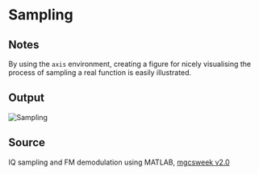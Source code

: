 # Sampling

## Notes

By using the `axis` environment, creating a figure for nicely visualising the process of sampling a real function is easily illustrated.

## Output

![Sampling](https://www.dropbox.com/s/rbirkihey8t2sxc/sampling.png?raw=1)

## Source

IQ sampling and FM demodulation using MATLAB, [mgcsweek v2.0](http://www.csnedelja.mg.edu.rs)
